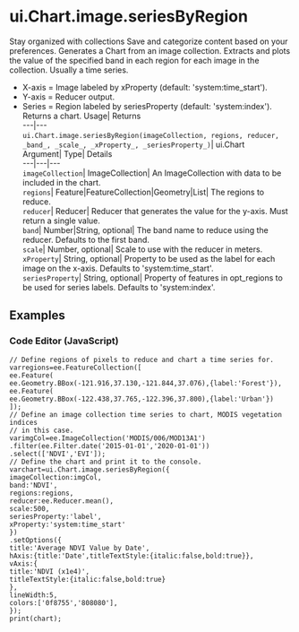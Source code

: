  
#  ui.Chart.image.seriesByRegion 
Stay organized with collections  Save and categorize content based on your preferences. 
Generates a Chart from an image collection. Extracts and plots the value of the specified band in each region for each image in the collection. Usually a time series. 
- X-axis = Image labeled by xProperty (default: 'system:time_start').
- Y-axis = Reducer output.
- Series = Region labeled by seriesProperty (default: 'system:index').
Returns a chart.
Usage| Returns  
---|---  
`ui.Chart.image.seriesByRegion(imageCollection, regions, reducer,  _band_, _scale_, _xProperty_, _seriesProperty_)`| ui.Chart  
Argument| Type| Details  
---|---|---  
`imageCollection`| ImageCollection| An ImageCollection with data to be included in the chart.  
`regions`| Feature|FeatureCollection|Geometry|List| The regions to reduce.  
`reducer`| Reducer| Reducer that generates the value for the y-axis. Must return a single value.  
`band`| Number|String, optional| The band name to reduce using the reducer. Defaults to the first band.  
`scale`| Number, optional| Scale to use with the reducer in meters.  
`xProperty`| String, optional| Property to be used as the label for each image on the x-axis. Defaults to 'system:time_start'.  
`seriesProperty`| String, optional| Property of features in opt_regions to be used for series labels. Defaults to 'system:index'.  
## Examples
### Code Editor (JavaScript)
```
// Define regions of pixels to reduce and chart a time series for.
varregions=ee.FeatureCollection([
ee.Feature(
ee.Geometry.BBox(-121.916,37.130,-121.844,37.076),{label:'Forest'}),
ee.Feature(
ee.Geometry.BBox(-122.438,37.765,-122.396,37.800),{label:'Urban'})
]);
// Define an image collection time series to chart, MODIS vegetation indices
// in this case.
varimgCol=ee.ImageCollection('MODIS/006/MOD13A1')
.filter(ee.Filter.date('2015-01-01','2020-01-01'))
.select(['NDVI','EVI']);
// Define the chart and print it to the console.
varchart=ui.Chart.image.seriesByRegion({
imageCollection:imgCol,
band:'NDVI',
regions:regions,
reducer:ee.Reducer.mean(),
scale:500,
seriesProperty:'label',
xProperty:'system:time_start'
})
.setOptions({
title:'Average NDVI Value by Date',
hAxis:{title:'Date',titleTextStyle:{italic:false,bold:true}},
vAxis:{
title:'NDVI (x1e4)',
titleTextStyle:{italic:false,bold:true}
},
lineWidth:5,
colors:['0f8755','808080'],
});
print(chart);
```


